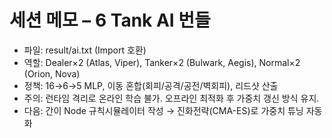 # 세션 메모 – 6 Tank AI 번들
- 파일: result/ai.txt (Import 호환)
- 역할: Dealer×2 (Atlas, Viper), Tanker×2 (Bulwark, Aegis), Normal×2 (Orion, Nova)
- 정책: 16→6→5 MLP, 이동 혼합(회피/공격/공전/벽회피), 리드샷 산출
- 주의: 런타임 격리로 온라인 학습 불가. 오프라인 최적화 후 가중치 갱신 방식 유지.
- 다음: 간이 Node 규칙시뮬레이터 작성 → 진화전략(CMA-ES)로 가중치 튜닝 자동화
